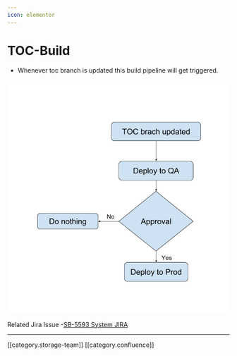 ```yaml
---
icon: elementor
---
```


# TOC-Build

* Whenever toc branch is updated this build pipeline will get triggered.

![](../../../../../.gitbook/assets/TOC.png)

Related Jira Issue -[SB-5593 System JIRA](https://browse/SB-5593)

***

\[\[category.storage-team]] \[\[category.confluence]]
